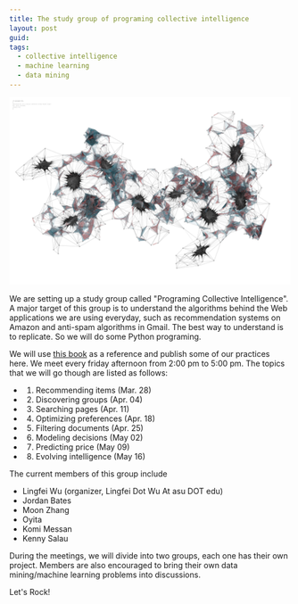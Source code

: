 ```yaml
---
title: The study group of programing collective intelligence
layout: post
guid: 
tags:
  - collective intelligence
  - machine learning
  - data mining
---
```



![bell](/media/files/2014-03-20-The-study-group-of-programing-collective-intelligence/swarmnetwork.jpg)

We are setting up a study group called "Programing Collective Intelligence". A major target of this group is to understand the algorithms behind the Web applications we are using everyday, such as recommendation systems on Amazon and anti-spam algorithms in Gmail. The best way to understand is to replicate. So we will do some Python programing. 

We will use [this book](http://shop.oreilly.com/product/9780596529321.do) as a reference and publish some of our practices here. We meet every friday afternoon from 2:00 pm to 5:00 pm. The topics that we will go though are listed as follows:

+ 1. Recommending items (Mar. 28)
+ 2. Discovering groups (Apr. 04)
+ 3. Searching pages (Apr. 11)
+ 4. Optimizing preferences (Apr. 18)
+ 5. Filtering documents (Apr. 25)
+ 6. Modeling decisions (May 02)
+ 7. Predicting price (May 09)
+ 8. Evolving intelligence (May 16)

The current members of this group include

+ Lingfei Wu (organizer, Lingfei Dot Wu At asu DOT edu)
+ Jordan Bates
+ Moon Zhang
+ Oyita
+ Komi Messan
+ Kenny Salau

During the meetings, we will divide into two groups, each one has their own project. Members are also encouraged to bring their own data mining/machine learning problems into discussions.  

Let's Rock!



